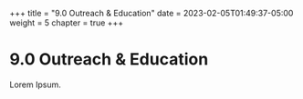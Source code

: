+++
title = "9.0 Outreach & Education"
date = 2023-02-05T01:49:37-05:00
weight = 5
chapter = true
+++

# 9.0 Outreach & Education

Lorem Ipsum.